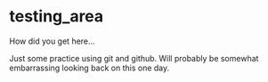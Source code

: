 # testing_area

How did you get here...

Just some practice using git and github. 
Will probably be somewhat embarrassing looking back on this one day.
